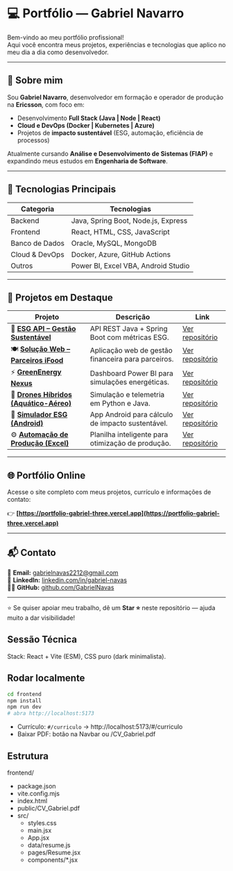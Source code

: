 # 💻 Portfólio — Gabriel Navarro

Bem-vindo ao meu portfólio profissional!  
Aqui você encontra meus projetos, experiências e tecnologias que aplico no meu dia a dia como desenvolvedor.

---

## 🧩 Sobre mim
Sou **Gabriel Navarro**, desenvolvedor em formação e operador de produção na **Ericsson**, com foco em:
- Desenvolvimento **Full Stack (Java | Node | React)**  
- **Cloud e DevOps (Docker | Kubernetes | Azure)**  
- Projetos de **impacto sustentável** (ESG, automação, eficiência de processos)

Atualmente cursando **Análise e Desenvolvimento de Sistemas (FIAP)** e expandindo meus estudos em **Engenharia de Software**.

---

## 🚀 Tecnologias Principais
| Categoria | Tecnologias |
|------------|--------------|
| Backend | Java, Spring Boot, Node.js, Express |
| Frontend | React, HTML, CSS, JavaScript |
| Banco de Dados | Oracle, MySQL, MongoDB |
| Cloud & DevOps | Docker, Azure, GitHub Actions |
| Outros | Power BI, Excel VBA, Android Studio |

---

## 🧱 Projetos em Destaque
| Projeto | Descrição | Link |
|----------|------------|------|
| 🌱 **[ESG API – Gestão Sustentável](https://github.com/GabrielNavas/esg-api-springboot)** | API REST Java + Spring Boot com métricas ESG. | [Ver repositório](https://github.com/GabrielNavas/esg-api-springboot) |
| 🍽️ **[Solução Web – Parceiros iFood](https://github.com/GabrielNavas/ifood-parceiros-web)** | Aplicação web de gestão financeira para parceiros. | [Ver repositório](https://github.com/GabrielNavas/ifood-parceiros-web) |
| ⚡ **[GreenEnergy Nexus](https://github.com/GabrielNavas/greenenergy-nexus)** | Dashboard Power BI para simulações energéticas. | [Ver repositório](https://github.com/GabrielNavas/greenenergy-nexus) |
| 🚁 **[Drones Híbridos (Aquático-Aéreo)](https://github.com/GabrielNavas/drone-hibrido-aquatico-aereo)** | Simulação e telemetria em Python e Java. | [Ver repositório](https://github.com/GabrielNavas/drone-hibrido-aquatico-aereo) |
| 📱 **[Simulador ESG (Android)](https://github.com/GabrielNavas/simulador-esg-android)** | App Android para cálculo de impacto sustentável. | [Ver repositório](https://github.com/GabrielNavas/simulador-esg-android) |
| ⚙️ **[Automação de Produção (Excel)](https://github.com/GabrielNavas/automacao-producao-excel)** | Planilha inteligente para otimização de produção. | [Ver repositório](https://github.com/GabrielNavas/automacao-producao-excel) |

---

## 🌐 Portfólio Online
Acesse o site completo com meus projetos, currículo e informações de contato:

👉 **[https://portfolio-gabriel-three.vercel.app](https://portfolio-gabriel-three.vercel.app)**

---

## 📬 Contato
📧 **Email:** [gabrielnavas2212@gmail.com](mailto:gabrielnavas2212@gmail.com)  
💼 **LinkedIn:** [linkedin.com/in/gabriel-navas](https://linkedin.com/in/gabriel-navas)  
🧑‍💻 **GitHub:** [github.com/GabrielNavas](https://github.com/GabrielNavas)

---

⭐ Se quiser apoiar meu trabalho, dê um **Star ⭐** neste repositório — ajuda muito a dar visibilidade!

## Sessão Técnica
Stack: React + Vite (ESM), CSS puro (dark minimalista).

## Rodar localmente
```bash
cd frontend
npm install
npm run dev
# abra http://localhost:5173
```
- Currículo: `#/curriculo` → http://localhost:5173/#/curriculo
- Baixar PDF: botão na Navbar ou /CV_Gabriel.pdf

## Estrutura
frontend/
  - package.json
  - vite.config.mjs
  - index.html
  - public/CV_Gabriel.pdf
  - src/
      - styles.css
      - main.jsx
      - App.jsx
      - data/resume.js
      - pages/Resume.jsx
      - components/*.jsx
